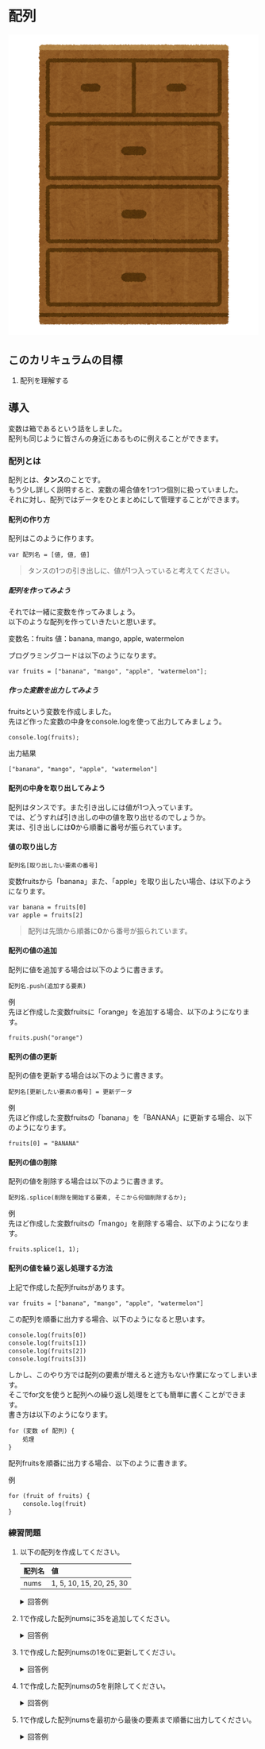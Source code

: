 # 配列
![Swiftロゴ](./img/kagu_tansu.png)

## このカリキュラムの目標
1. 配列を理解する

## 導入
変数は箱であるという話をしました。  
配列も同じように皆さんの身近にあるものに例えることができます。

### 配列とは
配列とは、**タンス**のことです。  
もう少し詳しく説明すると、変数の場合値を1つ1つ個別に扱っていました。  
それに対し、配列ではデータをひとまとめにして管理することができます。

#### 配列の作り方
配列はこのように作ります。

```
var 配列名 = [値, 値, 値]
```

> タンスの1つの引き出しに、値が1つ入っていると考えてください。

##### 配列を作ってみよう
それでは一緒に変数を作ってみましょう。   
以下のような配列を作っていきたいと思います。

変数名：fruits
値：banana, mango, apple, watermelon

プログラミングコードは以下のようになります。

```
var fruits = ["banana", "mango", "apple", "watermelon"];
```

##### 作った変数を出力してみよう
fruitsという変数を作成しました。  
先ほど作った変数の中身をconsole.logを使って出力してみましょう。

```
console.log(fruits);
```

出力結果

```
["banana", "mango", "apple", "watermelon"]
```

#### 配列の中身を取り出してみよう
配列はタンスです。また引き出しには値が1つ入っています。  
では、どうすれば引き出しの中の値を取り出せるのでしょうか。  
実は、引き出しには**0**から順番に番号が振られています。

#### 値の取り出し方

```
配列名[取り出したい要素の番号]
```

変数fruitsから「banana」また、「apple」を取り出したい場合、は以下のようになります。

```
var banana = fruits[0]
var apple = fruits[2]
```

> 配列は先頭から順番に**0**から番号が振られています。

#### 配列の値の追加
配列に値を追加する場合は以下のように書きます。

```
配列名.push(追加する要素)
```

例  
先ほど作成した変数fruitsに「orange」を追加する場合、以下のようになります。

```
fruits.push("orange")
```

#### 配列の値の更新
配列の値を更新する場合は以下のように書きます。

```
配列名[更新したい要素の番号] = 更新データ
```

例  
先ほど作成した変数fruitsの「banana」を「BANANA」に更新する場合、以下のようになります。

```
fruits[0] = "BANANA"
```

#### 配列の値の削除
配列の値を削除する場合は以下のように書きます。

```
配列名.splice(削除を開始する要素, そこから何個削除するか);
```

例  
先ほど作成した変数fruitsの「mango」を削除する場合、以下のようになります。

```
fruits.splice(1, 1);
```

#### 配列の値を繰り返し処理する方法
上記で作成した配列fruitsがあります。

```
var fruits = ["banana", "mango", "apple", "watermelon"]
```

この配列を順番に出力する場合、以下のようになると思います。

```
console.log(fruits[0])
console.log(fruits[1])
console.log(fruits[2])
console.log(fruits[3])
```

しかし、このやり方では配列の要素が増えると途方もない作業になってしまいます。    
そこでfor文を使うと配列への繰り返し処理をとても簡単に書くことができます。  
書き方は以下のようになります。

```
for (変数 of 配列) {
	処理
}
```

配列fruitsを順番に出力する場合、以下のように書きます。

例

```
for (fruit of fruits) {
    console.log(fruit)
}
```

### 練習問題

1. 以下の配列を作成してください。

	|配列名|値|
	|---|---|
	|nums|1, 5, 10, 15, 20, 25, 30|
	
	
	<details><summary>回答例</summary><div>
	
	```
	var nums = [1, 5, 10, 15, 20, 25, 30]
	```
	
	</div></details>
	
2. 1で作成した配列numsに35を追加してください。

	<details><summary>回答例</summary><div>
	
	```
	nums.push(35)
	```
	
	</div></details>
	
3. 1で作成した配列numsの1を0に更新してください。

	<details><summary>回答例</summary><div>
	
	```
	nums[0] = 0
	```
	
	</div></details>
	
4. 1で作成した配列numsの5を削除してください。

	<details><summary>回答例</summary><div>
	
	```
	nums.splice(1, 1);
	```
	
	</div></details>
	
5. 1で作成した配列numsを最初から最後の要素まで順番に出力してください。

	<details><summary>回答例</summary><div>
	
	```
	for (num of nums) {
	    console.log(num)
	}
	```
	
	</div></details>